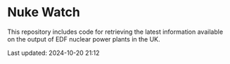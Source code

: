 # Nuke Watch

This repository includes code for retrieving the latest information available on the output of EDF nuclear power plants in the UK.

Last updated: 2024-10-20 21:12